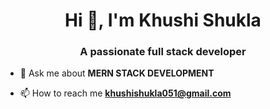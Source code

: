 <h1 align="center">Hi 👋, I'm Khushi Shukla</h1>
<h3 align="center">A passionate full stack developer</h3>

- 💬 Ask me about **MERN STACK DEVELOPMENT**

- 📫 How to reach me **khushishukla051@gmail.com**


